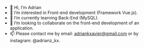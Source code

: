 - 👋 Hi, I’m Adrian
- 👀 I’m interested in Front-end development (Framework Vue.js).
- 🌱 I’m currently learning Back-End (MySQL).
- 💞️ I’m looking to collaborate on  the front-end development of an application.
- 📫 Please contact me by email: adriankxavier@gmail.com or by instagram: @adrianz_kx.

<!---
Adrian-kx/Adrian-kx is a ✨ special ✨ repository because its `README.md` (this file) appears on your GitHub profile.
You can click the Preview link to take a look at your changes.
--->
